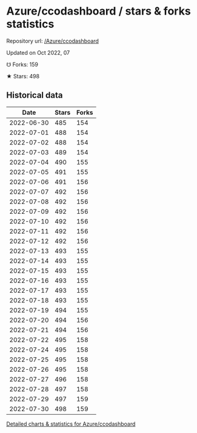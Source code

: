 # Azure/ccodashboard / stars & forks statistics

Repository url: [/Azure/ccodashboard](https://github.com/Azure/ccodashboard)

Updated on Oct 2022, 07

☋ Forks: 159

★ Stars: 498

## Historical data
| Date | Stars | Forks |
|------|-------|-------|
| 2022-06-30 | 485 | 154 | 
| 2022-07-01 | 488 | 154 | 
| 2022-07-02 | 488 | 154 | 
| 2022-07-03 | 489 | 154 | 
| 2022-07-04 | 490 | 155 | 
| 2022-07-05 | 491 | 155 | 
| 2022-07-06 | 491 | 156 | 
| 2022-07-07 | 492 | 156 | 
| 2022-07-08 | 492 | 156 | 
| 2022-07-09 | 492 | 156 | 
| 2022-07-10 | 492 | 156 | 
| 2022-07-11 | 492 | 156 | 
| 2022-07-12 | 492 | 156 | 
| 2022-07-13 | 493 | 155 | 
| 2022-07-14 | 493 | 155 | 
| 2022-07-15 | 493 | 155 | 
| 2022-07-16 | 493 | 155 | 
| 2022-07-17 | 493 | 155 | 
| 2022-07-18 | 493 | 155 | 
| 2022-07-19 | 494 | 155 | 
| 2022-07-20 | 494 | 156 | 
| 2022-07-21 | 494 | 156 | 
| 2022-07-22 | 495 | 158 | 
| 2022-07-24 | 495 | 158 | 
| 2022-07-25 | 495 | 158 | 
| 2022-07-26 | 495 | 158 | 
| 2022-07-27 | 496 | 158 | 
| 2022-07-28 | 497 | 158 | 
| 2022-07-29 | 497 | 159 | 
| 2022-07-30 | 498 | 159 | 


[Detailed charts & statistics for Azure/ccodashboard](https://reviewgithub.com/rep/Azure/ccodashboard)
